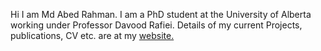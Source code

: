 Hi I am Md Abed Rahman. I am a PhD student at the University of Alberta working under Professor Davood Rafiei.
Details of my current Projects, publications, CV etc. are at my [website.](https://sites.google.com/iut-dhaka.edu/mdabedrahman/)
